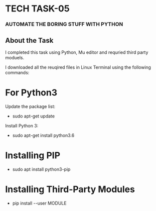 <H1>TECH TASK-05</H1>
<h3>AUTOMATE THE BORING STUFF WITH PYTHON</h3>


<h2>About the Task</h2>
<p>I completed this task using Python, Mu editor and requried third party moduels.</P>
<p>I downloaded all the reuqired files in Linux Terminal using the following commands:</p>

<h1>For Python3</h1>
<p>Update the package list:</p>
<ul>
<li>
sudo apt-get update
</li>
</ul>
<p>Install Python 3:</p>
<ul>
<li>
sudo apt-get install python3.6
</li>
</ul>

<h1>Installing PIP</h1>
<ul>
<li>
sudo apt install python3-pip
</li>
</ul>

<h1>Installing Third-Party Modules</h1>
<ul>
<li>
pip install --user MODULE
</li>
</ul>